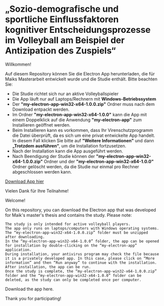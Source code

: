 # „Sozio-demografische und sportliche Einflussfaktoren kognitiver Entscheidungsprozesse im Volleyball am Beispiel der Antizipation des Zuspiels“
Willkommen! 

Auf diesem Repository können Sie die Electron App herunterladen, die für Maiks Masterarbeit entwickelt wurde und die Studie enthält. Bitte beachten Sie:

- Die Studie richtet sich nur an aktive Volleyballspieler
- Die App läuft nur auf Laptops/Rechnern mit **Windows-Betriebssystem**
- Der **"my-electron-app-win32-x64-1.0.0.zip"** Ordner muss nach dem Download entpackt werden.
- Im Ordner **"my-electron-app-win32-x64-1.0.0"** kann die App mit einem Doppelklick auf die Anwendung **"my-electron-app"** zum Installieren geöffnet werden.
- Beim Installieren kann es vorkommen, dass Ihr Virenschutzprogramm die Datei überprüft, da es sich um eine privat entwickelte App handelt. In diesem Fall klicken Sie bitte auf **"Weitere Informationen"** und dann **„Trotzdem ausführen“**, um die Installation fortzusetzen.
- Nach der Installation kann die App ausgeführt werden.
- Nach Beendigung der Studie können der **"my-electron-app-win32-x64-1.0.0.zip"** Ordner und der **"my-electron-app-win32-x64-1.0.0"** Ordner gelöscht werden, da die Studie nur einmal pro Rechner abgeschlossen werden kann.

[Download App hier](https://github.com/Merletr/Maiks-Masterarbeit/releases/download/v.1.0.0/my-electron-app-win32-x64-1.0.0.zip)

Vielen Dank für Ihre Teilnahme!


Welcome!

On this repository, you can download the Electron app that was developed for Maik's master's thesis and contains the study. Please note:

    The study is only intended for active volleyball players.
    The app only runs on laptops/computers with Windows operating systems.
    The “my-electron-app-win32-x64-1.0.0.zip” folder must be unzipped after downloading.
    In the “my-electron-app-win32-x64-1.0.0” folder, the app can be opened for installation by double-clicking on the “my-electron-app” application.
    During installation, your antivirus program may check the file because it is a privately developed app. In this case, please click on “More information” and then “Run anyway” to continue with the installation.
    After installation, the app can be run.
    Once the study is complete, the “my-electron-app-win32-x64-1.0.0.zip” folder and the “my-electron-app-win32-x64-1.0.0” folder can be deleted, as the study can only be completed once per computer.

Download the app here.

Thank you for participating!

